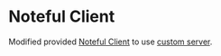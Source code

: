 # Noteful Client

Modified provided [Noteful Client](https://github.com/jenna-chestnut/noteful-ei) to use [custom server](https://github.com/ZenMnky/noteful-server).